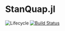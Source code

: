 # StanQuap.jl

![Lifecycle](https://img.shields.io/badge/lifecycle-experimental-orange.svg)<!--
![Lifecycle](https://img.shields.io/badge/lifecycle-maturing-blue.svg)
![Lifecycle](https://img.shields.io/badge/lifecycle-stable-green.svg)
![Lifecycle](https://img.shields.io/badge/lifecycle-retired-orange.svg)
![Lifecycle](https://img.shields.io/badge/lifecycle-archived-red.svg)
![Lifecycle](https://img.shields.io/badge/lifecycle-dormant-blue.svg) -->
[![Build Status](https://github.com/stanjulia/StanQuap.jl/workflows/CI/badge.svg?branch=master)](https://github.com/stanjulia/StanQuap.jl)

<!--
[![Documentation](https://img.shields.io/badge/docs-stable-blue.svg)](https://StanJulia.github.io/StanQuap.jl/stable)
[![Documentation](https://img.shields.io/badge/docs-master-blue.svg)](https://StanJulia.github.io/StanQuap.jl/dev)
-->
